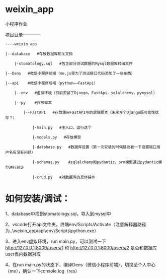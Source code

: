 # weixin_app
小程序作业

项目目录————

    ----weixin_app

    |--database   #存放数据库相关文档
    
        |-stomatology.sql   #包含部分测试数据的Mysql数据库转储文件

    |--Dens   #微信小程序前端（me.js里为了测试接口代码添加了一些东西）

    |--api    #微信小程序后端（python——FastApi）

        |--env   #虚拟环境（目前安装了Django，FastApi，sqlalchemy，pymysql)

        |--py    #存放脚本

            |--FastAPI   #存放使用FastAPI写的后端脚本（未来写个Django版可能性犹存？）
            
                |-main.py   #主入口，运行这个
                
                |-models.py   #存放模型
                
                |-database.py   #数据库设置（第一次安装的时候建议看一下设置端口用户名有没有问题）
                
                |-schemas.py    #sqlalchemy和pydantic，orm模型通过pydantic模型进行验证
                
                |-crud.py   #对数据库的具体操作

# 如何安装/调试：

1、database中找到stomatology.sql，导入到mysql中

2、vscode打开api文件夹，终端env/Scripts/Activate（注意解释器路径为..\weixin_app\api\env\Scripts\python.exe）

3、进入env虚拟环境，run main.py，可以测试一下 http://127.0.0.1:8000/users/1 和 http://127.0.0.1:8000/users/2 是否和数据库user表内数据对应

4、在run main.py的状态下，编译Dens（微信小程序前端），切换至个人中心（me），确认一下console.log（res）
